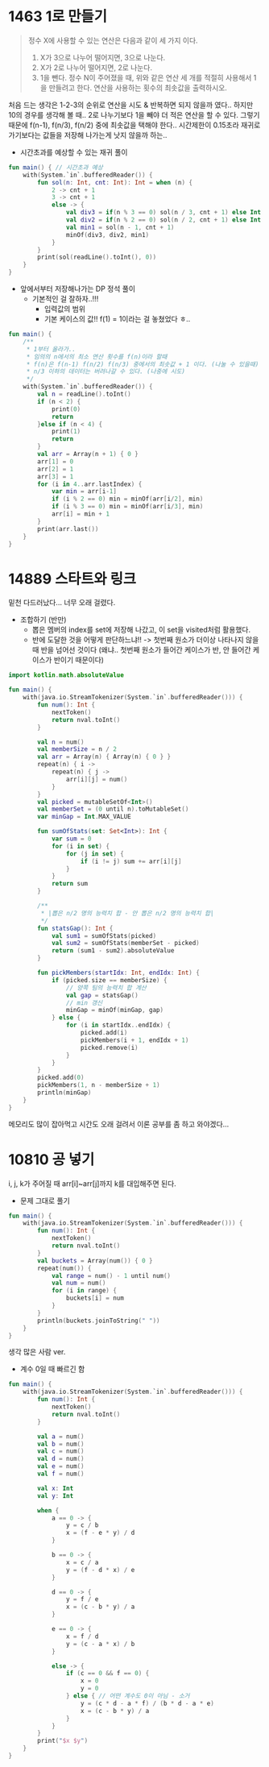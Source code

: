 # 1463 1로 만들기
<blockquote>
정수 X에 사용할 수 있는 연산은 다음과 같이 세 가지 이다.

1. X가 3으로 나누어 떨어지면, 3으로 나눈다.
2. X가 2로 나누어 떨어지면, 2로 나눈다.
3. 1을 뺀다.
정수 N이 주어졌을 때, 위와 같은 연산 세 개를 적절히 사용해서 1을 만들려고 한다. 연산을 사용하는 횟수의 최솟값을 출력하시오.
</blockquote>

처음 드는 생각은 1-2-3의 순위로 연산을 시도 & 반복하면 되지 않을까 였다..
하지만 10의 경우를 생각해 볼 때.. 2로 나누기보다 1을 빼야 더 적은 연산을 할 수 있다.
그렇기 때문에 f(n-1), f(n/3), f(n/2) 중에 최솟값을 택해야 한다..
시간제한이 0.15초라 재귀로 가기보다는 값들을 저장해 나가는게 낫지 않을까 하는.. 

- 시간초과를 예상할 수 있는 재귀 풀이
```kotlin
fun main() { // 시간초과 예상
    with(System.`in`.bufferedReader()) {
        fun sol(n: Int, cnt: Int): Int = when (n) {
            2 -> cnt + 1
            3 -> cnt + 1
            else -> {
                val div3 = if(n % 3 == 0) sol(n / 3, cnt + 1) else Int.MAX_VALUE
                val div2 = if(n % 2 == 0) sol(n / 2, cnt + 1) else Int.MAX_VALUE
                val min1 = sol(n - 1, cnt + 1)
                minOf(div3, div2, min1)
            }
        }
        print(sol(readLine().toInt(), 0))
    }
}
```
- 앞에서부터 저장해나가는 DP 정석 풀이
  - 기본적인 걸 잘하자..!!!
    - 입력값의 범위
    - 기본 케이스의 값!! f(1) = 1이라는 걸 놓쳤었다 ㅎ..
```kotlin
fun main() {
    /**
     * 1부터 올라가..
     * 임의의 n에서의 최소 연산 횟수를 f(n)이라 할때
     * f(n)은 f(n-1) f(n/2) f(n/3) 중에서의 최솟값 + 1 이다. (나눌 수 있을때)
     * n/3 이하의 데이터는 버려나갈 수 있다. (나중에 시도)
     */
    with(System.`in`.bufferedReader()) {
        val n = readLine().toInt()
        if (n < 2) {
            print(0)
            return
        }else if (n < 4) {
            print(1)
            return
        }
        val arr = Array(n + 1) { 0 }
        arr[1] = 0
        arr[2] = 1
        arr[3] = 1
        for (i in 4..arr.lastIndex) {
            var min = arr[i-1]
            if (i % 2 == 0) min = minOf(arr[i/2], min)
            if (i % 3 == 0) min = minOf(arr[i/3], min)
            arr[i] = min + 1
        }
        print(arr.last())
    }
}
```

# 14889 스타트와 링크

밑천 다드러났다... 너무 오래 걸렸다.
- 조합하기 (반만)
  - 뽑은 멤버의 index를 set에 저장해 나갔고, 이 set을 visited처럼 활용했다.
  - 반에 도달한 것을 어떻게 판단하느냐!! -> 첫번째 원소가 더이상 나타나지 않을 때 반을 넘어선 것이다 (왜냐.. 첫번째 원소가 들어간 케이스가 반, 안 들어간 케이스가 반이기 때문이다)

```kotlin
import kotlin.math.absoluteValue

fun main() {
    with(java.io.StreamTokenizer(System.`in`.bufferedReader())) {
        fun num(): Int {
            nextToken()
            return nval.toInt()
        }

        val n = num()
        val memberSize = n / 2
        val arr = Array(n) { Array(n) { 0 } }
        repeat(n) { i ->
            repeat(n) { j ->
                arr[i][j] = num()
            }
        }
        val picked = mutableSetOf<Int>()
        val memberSet = (0 until n).toMutableSet()
        var minGap = Int.MAX_VALUE

        fun sumOfStats(set: Set<Int>): Int {
            var sum = 0
            for (i in set) {
                for (j in set) {
                    if (i != j) sum += arr[i][j]
                }
            }
            return sum
        }

        /**
         * |뽑은 n/2 명의 능력치 합 - 안 뽑은 n/2 명의 능력치 합|
         */
        fun statsGap(): Int {
            val sum1 = sumOfStats(picked)
            val sum2 = sumOfStats(memberSet - picked)
            return (sum1 - sum2).absoluteValue
        }

        fun pickMembers(startIdx: Int, endIdx: Int) {
            if (picked.size == memberSize) {
                // 양쪽 팀의 능력치 합 계산
                val gap = statsGap()
                // min 갱신
                minGap = minOf(minGap, gap)
            } else {
                for (i in startIdx..endIdx) {
                    picked.add(i)
                    pickMembers(i + 1, endIdx + 1)
                    picked.remove(i)
                }
            }
        }
        picked.add(0)
        pickMembers(1, n - memberSize + 1)
        println(minGap)
    }
}
```
메모리도 많이 잡아먹고 시간도 오래 걸려서 이론 공부를 좀 하고 와야겠다...


# 10810 공 넣기
i, j, k가 주어질 때 arr[i]~arr[j]까지 k를 대입해주면 된다.
- 문제 그대로 풀기
```kotlin
fun main() {
    with(java.io.StreamTokenizer(System.`in`.bufferedReader())) {
        fun num(): Int {
            nextToken()
            return nval.toInt()
        }
        val buckets = Array(num()) { 0 }
        repeat(num()) {
            val range = num() - 1 until num()
            val num = num()
            for (i in range) {
                buckets[i] = num
            }
        }
        println(buckets.joinToString(" "))
    }
}
```

생각 많은 사람 ver.
- 계수 0일 때 빠르긴 함
```kotlin
fun main() {
    with(java.io.StreamTokenizer(System.`in`.bufferedReader())) {
        fun num(): Int {
            nextToken()
            return nval.toInt()
        }

        val a = num()
        val b = num()
        val c = num()
        val d = num()
        val e = num()
        val f = num()

        val x: Int
        val y: Int

        when {
            a == 0 -> {
                y = c / b
                x = (f - e * y) / d
            }

            b == 0 -> {
                x = c / a
                y = (f - d * x) / e
            }

            d == 0 -> {
                y = f / e
                x = (c - b * y) / a
            }

            e == 0 -> {
                x = f / d
                y = (c - a * x) / b
            }

            else -> {
                if (c == 0 && f == 0) {
                    x = 0
                    y = 0
                } else { // 어떤 계수도 0이 아님 - 소거
                    y = (c * d - a * f) / (b * d - a * e)
                    x = (c - b * y) / a
                }
            }
        }
        print("$x $y")
    }
}
```